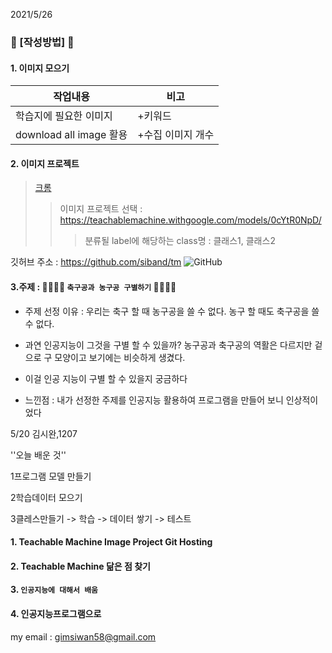 2021/5/26

### 🖤 [작성방법] 🖤
#### 1. 이미지 모으기
|작업내용|비고|
|--|--|
|학습지에 필요한 이미지|+키워드|
|download all image 활용  |+수집 이미지 개수

#### 2. 이미지 프로젝트
> [크롬](https://www.google.co.kr/)
>>이미지 프로젝트 선택 : https://teachablemachine.withgoogle.com/models/0cYtR0NpD/
>>> 분류될 label에 해당하는 class명 : 클래스1, 클래스2

깃허브 주소 : https://github.com/siband/tm
![GitHub](https://avatars.githubusercontent.com/u/9919?s=200&v=4)




#### 3.주제 : 🖤🖤🖤🖤 ``축구공과 농구공 구별하기`` 🖤🖤🖤🖤
+ 주제 선정 이유 : 우리는 축구 할 때 농구공을 쓸 수 없다. 농구 할 때도 축구공을 쓸 수 없다.
 
 + 과연 인공지능이 그것을 구별 할 수 있을까? 농구공과 축구공의 역활은 다르지만 겉으로 구 모양이고 보기에는 비슷하게 생겼다.
  
 + 이걸 인공 지능이 구별 할 수 있을지 궁금하다


+ 느낀점 : 내가 선정한 주제를 인공지능 활용하여 프로그램을 만들어 보니 인상적이었다 

5/20 김시완,1207

''오늘 배운 것'' 

1프로그램 모델 만들기

2학습데이터 모으기 

3클레스만들기 -> 학습 -> 데이터 쌓기 -> 테스트 

#### 1. Teachable Machine Image Project Git Hosting

#### 2. Teachable Machine 닮은 점 찾기

#### 3. ``인공지능에 대해서 배움``

#### 4. 인공지능프로그램으로 

my email : <gimsiwan58@gmail.com>

